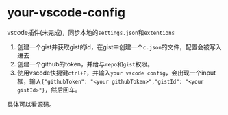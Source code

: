 # your-vscode-config

vscode插件(未完成)，同步本地的`settings.json`和`extentions`

1. 创建一个gist并获取gist的id，在gist中创建一个`c.json`的文件，配置会被写入进去
2. 创建一个github的token，并给与`repo`和`gist`权限。
3. 使用vscode快捷键`ctrl+P`，并输入`your vscode config`，会出现一个input框，输入`{"githubToken": "<your githubToken>","gistId": "<your gistId>"}`，然后回车。

具体可以看源码。